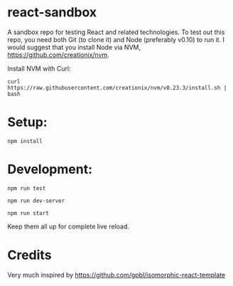 # react-sandbox
A sandbox repo for testing React and related technologies. To test out this repo, you need both Git (to clone it) and Node (preferably v0.10) to run it. I would suggest that you install Node via NVM, https://github.com/creationix/nvm.

Install NVM with Curl:
    
    curl https://raw.githubusercontent.com/creationix/nvm/v0.23.3/install.sh | bash

# Setup:

    npm install

# Development:

    npm run test

    npm run dev-server

    npm run start

Keep them all up for complete live reload.

# Credits

Very much inspired by https://github.com/gpbl/isomorphic-react-template
